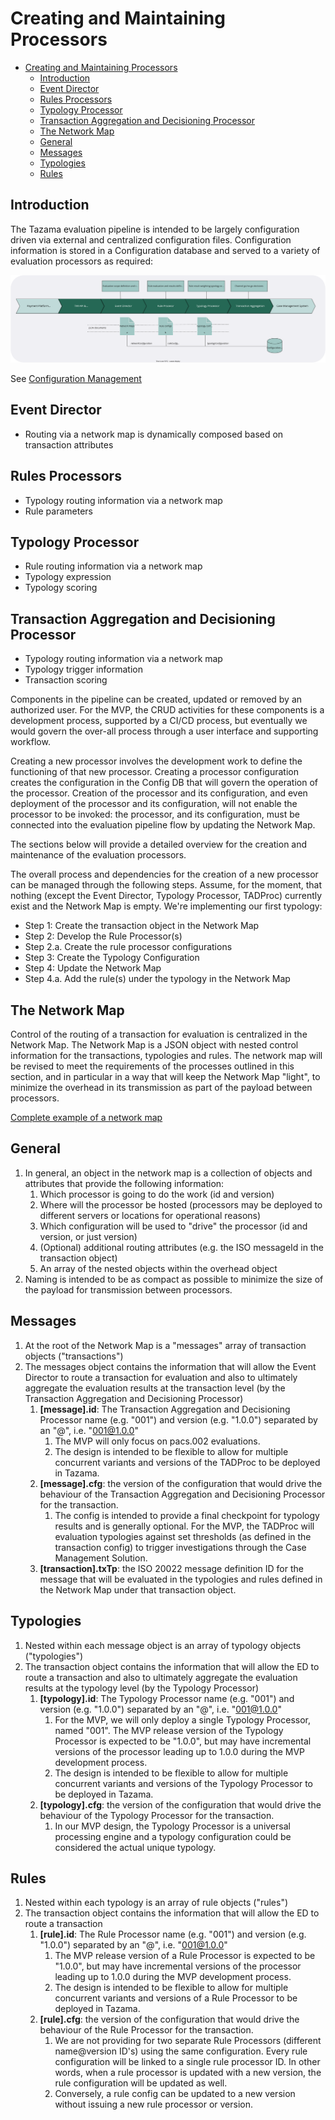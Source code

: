 # Creating and Maintaining Processors

- [Creating and Maintaining Processors](#creating-and-maintaining-processors)
  - [Introduction](#introduction)
  - [Event Director](#event-director)
  - [Rules Processors](#rules-processors)
  - [Typology Processor](#typology-processor)
  - [Transaction Aggregation and Decisioning Processor](#transaction-aggregation-and-decisioning-processor)
  - [The Network Map](#the-network-map)
  - [General](#general)
  - [Messages](#messages)
  - [Typologies](#typologies)
  - [Rules](#rules)

## Introduction

The Tazama evaluation pipeline is intended to be largely configuration driven via external and centralized configuration files. Configuration information is stored in a Configuration database and served to a variety of evaluation processors as required:

![Tazama core components and config](/images/tazama-core-components-config.drawio.svg)

See [Configuration Management](/Product/configuration-management.md)

## Event Director

- Routing via a network map is dynamically composed based on transaction attributes

## Rules Processors

- Typology routing information via a network map
- Rule parameters

## Typology Processor

- Rule routing information via a network map
- Typology expression
- Typology scoring

## Transaction Aggregation and Decisioning Processor

- Typology routing information via a network map
- Typology trigger information
- Transaction scoring

Components in the pipeline can be created, updated or removed by an authorized user. For the MVP, the CRUD activities for these components is a development process, supported by a CI/CD process, but eventually we would govern the over-all process through a user interface and supporting workflow.

Creating a new processor involves the development work to define the functioning of that new processor. Creating a processor configuration creates the configuration in the Config DB that will govern the operation of the processor. Creation of the processor and its configuration, and even deployment of the processor and its configuration, will not enable the processor to be invoked: the processor, and its configuration, must be connected into the evaluation pipeline flow by updating the Network Map.

The sections below will provide a detailed overview for the creation and maintenance of the evaluation processors.

The overall process and dependencies for the creation of a new processor can be managed through the following steps. Assume, for the moment, that nothing (except the Event Director, Typology Processor, TADProc) currently exist and the Network Map is empty. We're implementing our first typology:

- Step 1: Create the transaction object in the Network Map
- Step 2: Develop the Rule Processor(s)
- Step 2.a. Create the rule processor configurations
- Step 3: Create the Typology Configuration
- Step 4: Update the Network Map
- Step 4.a. Add the rule(s) under the typology in the Network Map

## The Network Map

Control of the routing of a transaction for evaluation is centralized in the Network Map. The Network Map is a JSON object with nested control information for the transactions, typologies and rules. The network map will be revised to meet the requirements of the processes outlined in this section, and in particular in a way that will keep the Network Map "light", to minimize the overhead in its transmission as part of the payload between processors.

 [Complete example of a network map](/Product/complete-example-of-a-network-map.md)

## General

1. In general, an object in the network map is a collection of objects and attributes that provide the following information:
    1. Which processor is going to do the work (id and version)
    2. Where will the processor be hosted (processors may be deployed to different servers or locations for operational reasons)
    3. Which configuration will be used to "drive" the processor (id and version, or just version)
    4. (Optional) additional routing attributes (e.g. the ISO messageId in the transaction object)
    5. An array of the nested objects within the overhead object
2. Naming is intended to be as compact as possible to minimize the size of the payload for transmission between processors.

## Messages  

1. At the root of the Network Map is a "messages" array of transaction objects ("transactions")
2. The messages object contains the information that will allow the Event Director to route a transaction for evaluation and also to ultimately aggregate the evaluation results at the transaction level (by the Transaction Aggregation and Decisioning Processor)
    1. **[message].id**: The Transaction Aggregation and Decisioning Processor name (e.g. "001") and version (e.g. "1.0.0") separated by an "@", i.e. "001@1.0.0"
        1. The MVP will only focus on pacs.002 evaluations.
        2. The design is intended to be flexible to allow for multiple concurrent variants and versions of the TADProc to be deployed in Tazama.
    2. **[message].cfg**: the version of the configuration that would drive the behaviour of the Transaction Aggregation and Decisioning Processor for the transaction.
        1. The config is intended to provide a final checkpoint for typology results and is generally optional. For the MVP, the TADProc will evaluation typologies against set thresholds (as defined in the transaction config) to trigger investigations through the Case Management Solution.
    3. **[transaction].txTp**: the ISO 20022 message definition ID for the message that will be evaluated in the typologies and rules defined in the Network Map under that transaction object.

## Typologies

1. Nested within each message object is an array of typology objects ("typologies")
2. The transaction object contains the information that will allow the ED to route a transaction and also to ultimately aggregate the evaluation results at the typology level (by the Typology Processor)
    1. **[typology].id**: The Typology Processor name (e.g. "001") and version (e.g. "1.0.0") separated by an "@", i.e. "001@1.0.0"
        1. For the MVP, we will only deploy a single Typology Processor, named "001". The MVP release version of the Typology Processor is expected to be "1.0.0", but may have incremental versions of the processor leading up to 1.0.0 during the MVP development process.
        2. The design is intended to be flexible to allow for multiple concurrent variants and versions of the Typology Processor to be deployed in Tazama.
    2. **[typology].cfg**: the version of the configuration that would drive the behaviour of the Typology Processor for the transaction.
        1. In our MVP design, the Typology Processor is a universal processing engine and a typology configuration could be considered the actual unique typology.

## Rules

1. Nested within each typology is an array of rule objects ("rules")
2. The transaction object contains the information that will allow the ED to route a transaction
    1. **[rule].id**: The Rule Processor name (e.g. "001") and version (e.g. "1.0.0") separated by an "@", i.e. "001@1.0.0"
        1. The MVP release version of a Rule Processor is expected to be "1.0.0", but may have incremental versions of the processor leading up to 1.0.0 during the MVP development process.
        2. The design is intended to be flexible to allow for multiple concurrent variants and versions of a Rule Processor to be deployed in Tazama.
    2. **[rule].cfg**: the version of the configuration that would drive the behaviour of the Rule Processor for the transaction.
        1. We are not providing for two separate Rule Processors (different name@version ID's) using the same configuration. Every rule configuration will be linked to a single rule processor ID. In other words, when a rule processor is updated with a new version, the rule configuration will be updated as well.
        2. Conversely, a rule config can be updated to a new version without issuing a new rule processor or version.

